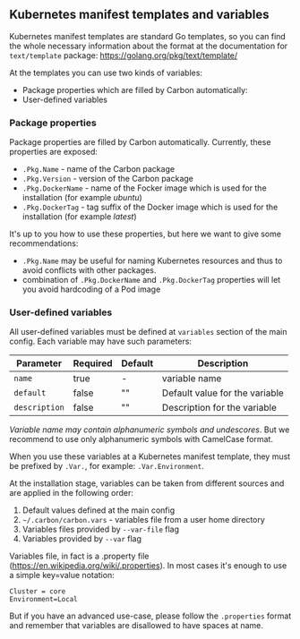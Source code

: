 ## Kubernetes manifest templates and variables
Kubernetes manifest templates are standard Go templates, so you can find the whole necessary information about the format at the documentation for `text/template` package: https://golang.org/pkg/text/template/

At the templates you can use two kinds of variables:
- Package properties which are filled by Carbon automatically:
- User-defined variables

### Package properties
Package properties are filled by Carbon automatically. Currently, these properties are exposed:
- `.Pkg.Name` - name of the Carbon package
- `.Pkg.Version` - version of the Carbon package
- `.Pkg.DockerName` - name of the Focker image which is used for the installation (for example _ubuntu_)
- `.Pkg.DockerTag` - tag suffix of the Docker image which is used for the installation (for example _latest_)

It's up to you how to use these properties, but here we want to give some recommendations:
- `.Pkg.Name` may be useful for naming Kubernetes resources and thus to avoid conflicts with other packages.
- combination of `.Pkg.DockerName` and `.Pkg.DockerTag` properties will let you avoid hardcoding of a Pod image

### User-defined variables
All user-defined variables must be defined at `variables` section of the main config. Each variable may have such parameters:

Parameter     | Required | Default | Description
--------------|----------|---------|------------
`name`        | true     | -       | variable name
`default`     | false    | ""      | Default value for the variable
`description` | false    | ""      | Description for the variable

*Variable name may contain alphanumeric symbols and undescores*. But we recommend to use only alphanumeric symbols with CamelCase format.

When you use these variables at a Kubernetes manifest template, they must be prefixed by `.Var.`, for example: `.Var.Environment`.

At the installation stage, variables can be taken from different sources and are applied in the following order:
1. Default values defined at the main config
2. `~/.carbon/carbon.vars` - variables file from a user home directory
3. Variables files provided by `--var-file` flag
4. Variables provided by `--var` flag

Variables file, in fact is a .property file (https://en.wikipedia.org/wiki/.properties). In most cases it's enough to use a simple key=value notation:
```
Cluster = core
Environment=Local
```
But if you have an advanced use-case, please follow the `.properties` format and remember that variables are disallowed to have spaces at name.

